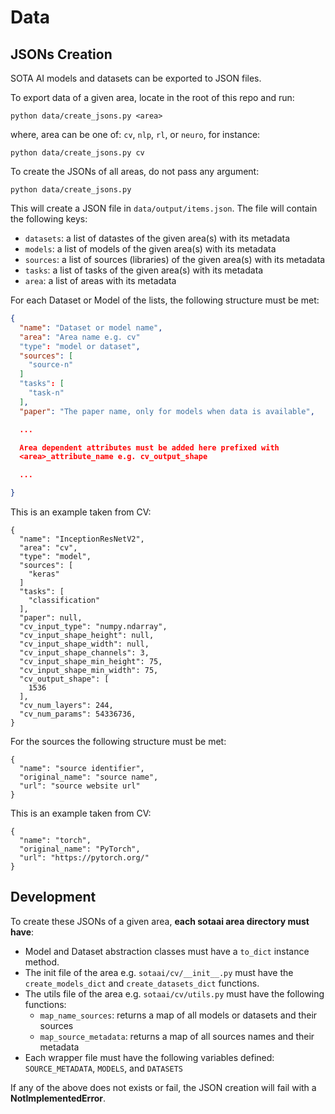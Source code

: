 # Data

## JSONs Creation

SOTA AI models and datasets can be exported to JSON files.

To export data of a given area, locate in the root of this repo and
run:

```
python data/create_jsons.py <area>
```

where, area can be one of: `cv`, `nlp`, `rl`, or `neuro`, for instance:

```
python data/create_jsons.py cv
```

To create the JSONs of all areas, do not pass any argument:

```
python data/create_jsons.py
```

This will create a JSON file in `data/output/items.json`. The file will contain
the following keys:

- `datasets`: a list of datastes of the given area(s) with its metadata
- `models`: a list of models of the given area(s) with its metadata
- `sources`: a list of sources (libraries) of the given area(s) with its metadata
- `tasks`: a list of tasks of the given area(s) with its metadata
- `area`: a list of areas with its metadata

For each Dataset or Model of the lists, the following structure must be met:

```json
{
  "name": "Dataset or model name",
  "area": "Area name e.g. cv"
  "type": "model or dataset",
  "sources": [
    "source-n"
  ]
  "tasks": [
    "task-n"
  ],
  "paper": "The paper name, only for models when data is available",

  ...

  Area dependent attributes must be added here prefixed with
  <area>_attribute_name e.g. cv_output_shape

  ...

}
```

This is an example taken from CV:

```
{
  "name": "InceptionResNetV2",
  "area": "cv",
  "type": "model",
  "sources": [
    "keras"
  ]
  "tasks": [
    "classification"
  ],
  "paper": null,
  "cv_input_type": "numpy.ndarray",
  "cv_input_shape_height": null,
  "cv_input_shape_width": null,
  "cv_input_shape_channels": 3,
  "cv_input_shape_min_height": 75,
  "cv_input_shape_min_width": 75,
  "cv_output_shape": [
    1536
  ],
  "cv_num_layers": 244,
  "cv_num_params": 54336736,
}
```

For the sources the following structure must be met:

```
{
  "name": "source identifier",
  "original_name": "source name",
  "url": "source website url"
}
```

This is an example taken from CV:

```
{
  "name": "torch",
  "original_name": "PyTorch",
  "url": "https://pytorch.org/"
}
```

## Development

To create these JSONs of a given area, **each sotaai area directory must have**:

- Model and Dataset abstraction classes must have a `to_dict` instance method.
- The init file of the area e.g. `sotaai/cv/__init__.py` must have the
  `create_models_dict` and `create_datasets_dict` functions.
- The utils file of the area e.g. `sotaai/cv/utils.py` must have the
  following functions:
  - `map_name_sources`: returns a map of all models or datasets and their sources
  - `map_source_metadata`: returns a map of all sources names and their metadata
- Each wrapper file must have the following variables defined:
  `SOURCE_METADATA`, `MODELS`, and `DATASETS`

If any of the above does not exists or fail, the JSON creation will fail with a
**NotImplementedError**.

